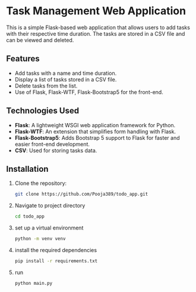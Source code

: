 # Task Management Web Application

This is a simple Flask-based web application that allows users to add tasks with their respective time duration. The tasks are stored in a CSV file and can be viewed and deleted.

## Features

- Add tasks with a name and time duration.
- Display a list of tasks stored in a CSV file.
- Delete tasks from the list.
- Use of Flask, Flask-WTF, Flask-Bootstrap5 for the front-end.

## Technologies Used

- **Flask**: A lightweight WSGI web application framework for Python.
- **Flask-WTF**: An extension that simplifies form handling with Flask.
- **Flask-Bootstrap5**: Adds Bootstrap 5 support to Flask for faster and easier front-end development.
- **CSV**: Used for storing tasks data.

## Installation

1. Clone the repository:
   ```bash
   git clone https://github.com/Pooja389/todo_app.git
   ```
2. Navigate to project directory
   ```bash
   cd todo_app
   ```
3. set up a virtual environment
   ```bash
   python -m venv venv
   ```
4. install the required dependencies
   ```bash
   pip install -r requirements.txt
   ```
5. run
   ```bash
   python main.py      
      
   
   
   
   
